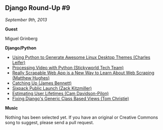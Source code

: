 ## Django Round-Up #9

*September 9th, 2013*

**Guest**

Miguel Grinberg

**Django/Python**

* [Using Python to Generate Awesome Linux Desktop Themes (Charles Leifer)](http://charlesleifer.com/blog/using-python-to-generate-awesome-linux-desktop-themes/)
* [Processing Video with Python (Stickyworld Tech Team)](http://techblog.stickyworld.com/video-with-python.html)
* [Really Scrapable Web App is a New Way to Learn About Web Scraping (Matthew Hughes)](http://www.matthewhughes.co.uk/really-scrapable-web-app-is-a-new-way-to-learn-about-web-scraping/)
* [Catching Up (James Bennett)](http://www.b-list.org/weblog/2013/aug/26/catching/)
* [Sixpack Public Launch (Zack Kitzmiller)](http://b.z19r.com/post/sixpack-public-launch)
* [Estimating User Lifetimes (Cam Davidson-Pilon)](http://blog.yhathq.com/posts/estimating-user-lifetimes-with-pymc.html)
* [Fixing Django's Generic Class Based Views (Tom Christie)](http://dabapps.com/blog/fixing-djangos-generic-class-based-views/)

**Music**

Nothing has been selected yet. If you have an original or Creative Commons song to suggest, please send a pull request.
